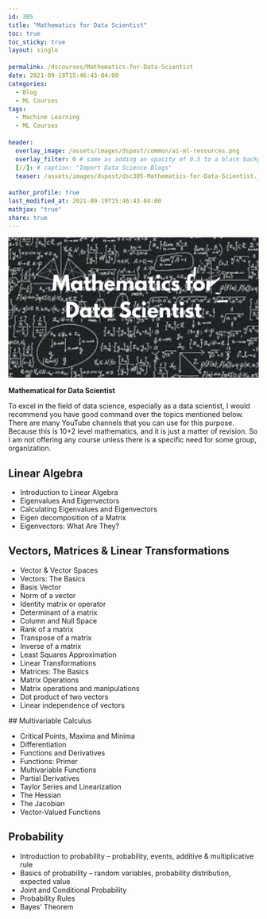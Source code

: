 ```yaml
---
id: 305    
title: "Mathematics for Data Scientist"
toc: true
toc_sticky: true
layout: single

permalink: /dscourses/Mathematics-for-Data-Scientist
date: 2021-09-19T15:46:43-04:00
categories:
  - Blog
  - ML Courses
tags: 
  - Machine Learning
  - ML Courses

header:
  overlay_image: /assets/images/dspost/common/ai-ml-resources.png
  overlay_filter: 0 # same as adding an opacity of 0.5 to a black background
  [//]: # caption: "Import Data Science Blogs"
  teaser: /assets/images/dspost/dsc305-Mathematics-for-Data-Scientist.jpg

author_profile: true
last_modified_at: 2021-09-19T15:46:43-04:00
mathjax: "true"
share: true
---
```


![Mathematics for Data Scientist](/assets/images/dspost/dsc305-Mathematics-for-Data-Scientist.jpg)

**Mathematical for Data Scientist**

To excel in the field of data science, especially as a data scientist, I would recommend you have good command over the topics mentioned below. There are many YouTube channels that you can use for this purpose. Because this is 10+2 level mathematics, and it is just a matter of revision. So I am not offering any course unless there is a specific need for some group, organization.

## Linear Algebra
*   Introduction to Linear Algebra
*   Eigenvalues And Eigenvectors
*   Calculating Eigenvalues and Eigenvectors
*   Eigen decomposition of a Matrix
*   Eigenvectors: What Are They?

## Vectors, Matrices & Linear Transformations
*   Vector & Vector Spaces
*   Vectors: The Basics
*   Basis Vector
*   Norm of a vector
*   Identity matrix or operator
*   Determinant of a matrix
*   Column and Null Space
*   Rank of a matrix
*   Transpose of a matrix
*   Inverse of a matrix
*   Least Squares Approximation
*   Linear Transformations
*   Matrices: The Basics
*   Matrix Operations
*   Matrix operations and manipulations
*   Dot product of two vectors
*   Linear independence of vectors

## Multivariable Calculus
*   Critical Points, Maxima and Minima
*   Differentiation
*   Functions and Derivatives
*   Functions: Primer
*   Multivariable Functions
*   Partial Derivatives
*   Taylor Series and Linearization
*   The Hessian
*   The Jacobian
*   Vector-Valued Functions

## Probability
*   Introduction to probability – probability, events, additive & multiplicative rule
*   Basics of probability – random variables, probability distribution, expected value
*   Joint and Conditional Probability
*   Probability Rules
*   Bayes’ Theorem
